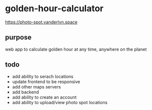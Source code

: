 # golden-hour-calculator
https://photo-spot.vanderlyn.space
## purpose
web app to calculate golden hour at any time, anywhere on the planet

## todo
* add ability to serach locations 
* update frontend to be responsive
* add other maps servers
* add backend
* add ability to create an account
* add ability to upload/view photo spot locations
